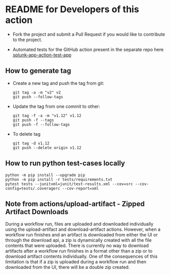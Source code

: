 # README for Developers of this action

* Fork the project and submit a Pull Request if you would like to contribute to the project.

* Automated tests for the GitHub action present in the separate repo here [splunk-app-action-test-app](https://github.com/VatsalJagani/splunk-app-action-test-app)


## How to generate tag

* Create a new tag and push the tag from git:
  ```
  git tag -a -m "v2" v2
  git push --follow-tags
  ```

* Update the tag from one commit to other:
  ```
  git tag -f -a -m "v1.12" v1.12
  git push -f --tags
  git push -f --follow-tags
  ```

* To delete tag
  ```
  git tag -d v1.12
  git push --delete origin v1.12
  ```


## How to run python test-cases locally
```
python -m pip install --upgrade pip
python -m pip install -r tests/requirements.txt
pytest tests --junitxml=junit/test-results.xml --cov=src --cov-config=tests/.coveragerc --cov-report=xml
```


## Note from actions/upload-artifact - Zipped Artifact Downloads
During a workflow run, files are uploaded and downloaded individually using the upload-artifact and download-artifact actions. However, when a workflow run finishes and an artifact is downloaded from either the UI or through the download api, a zip is dynamically created with all the file contents that were uploaded. There is currently no way to download artifacts after a workflow run finishes in a format other than a zip or to download artifact contents individually. One of the consequences of this limitation is that if a zip is uploaded during a workflow run and then downloaded from the UI, there will be a double zip created.

